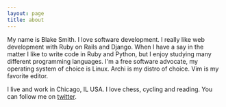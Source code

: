 ```yaml
---
layout: page
title: about
---
```


My name is Blake Smith. I love software development. I really like web development with Ruby on Rails and Django. When I have a say in the matter I like to write code in Ruby and Python, but I enjoy studying many different programming languages. I'm a free software advocate, my operating system of choice is Linux. Archi is my distro of choice. Vim is my favorite editor.

I live and work in Chicago, IL USA. I love chess, cycling and reading. You can follow me on [twitter](http://twitter.com/blakesmith.me).


